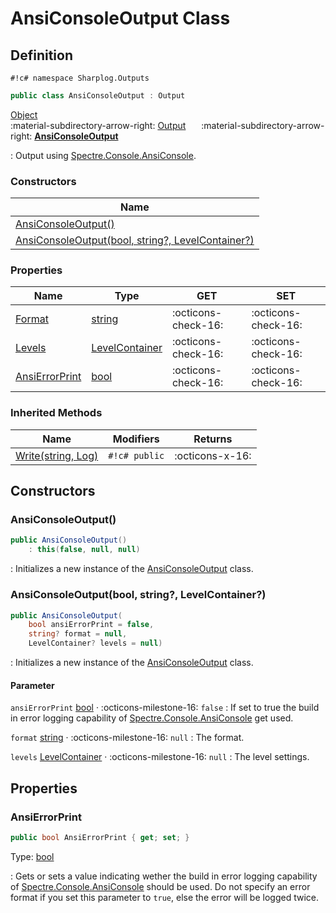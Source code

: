 # AnsiConsoleOutput Class

## Definition

`#!c# namespace Sharplog.Outputs`

``` c#
public class AnsiConsoleOutput : Output
```

[Object](https://docs.microsoft.com/en-us/dotnet/api/system.object)<br>
:material-subdirectory-arrow-right: [Output](Output.md)
&emsp;&ensp;:material-subdirectory-arrow-right: [**AnsiConsoleOutput**](./)

:   Output using [Spectre.Console.AnsiConsole](https://spectreconsole.net/).

### Constructors

| Name                                                                                              |
| ------------------------------------------------------------------------------------------------- |
| [AnsiConsoleOutput()](#ansiconsoleoutput)                                                         |
| [AnsiConsoleOutput(bool, string?, LevelContainer?)](#ansiconsoleoutputbool-string-levelcontainer) |

### Properties

| Name                              | Type                                                                | GET                 | SET                 |
| --------------------------------- | ------------------------------------------------------------------- | ------------------- | ------------------- |
| [Format](Output.md#format)        | [string](https://docs.microsoft.com/en-us/dotnet/api/system.string) | :octicons-check-16: | :octicons-check-16: |
| [Levels](Output.md#levels)        | [LevelContainer](LevelContainer.md)                                 | :octicons-check-16: | :octicons-check-16: |
| [AnsiErrorPrint](#ansierrorprint) | [bool](https://docs.microsoft.com/en-us/dotnet/api/system.boolean)  | :octicons-check-16: | :octicons-check-16: |

### Inherited Methods

| Name                                            | Modifiers     | Returns         |
| ----------------------------------------------- | ------------- | --------------- |
| [Write(string, Log)](Output.md#writestring-log) | `#!c# public` | :octicons-x-16: |

## Constructors

### AnsiConsoleOutput()

```c#
public AnsiConsoleOutput()
    : this(false, null, null)
```

:   Initializes a new instance of the [AnsiConsoleOutput](./) class.

### AnsiConsoleOutput(bool, string?, LevelContainer?)

```c#
public AnsiConsoleOutput(
    bool ansiErrorPrint = false,
    string? format = null,
    LevelContainer? levels = null)
```

:   Initializes a new instance of the [AnsiConsoleOutput](./) class.

#### Parameter

`ansiErrorPrint` [bool](https://docs.microsoft.com/en-us/dotnet/api/system.boolean) · :octicons-milestone-16: `false`
:   If set to true the build in error logging capability of [Spectre.Console.AnsiConsole](https://spectreconsole.net/exceptions) get used.

`format` [string](https://docs.microsoft.com/en-us/dotnet/api/system.string) · :octicons-milestone-16: `null`
:   The format.

`levels` [LevelContainer](LevelContainer.md) · :octicons-milestone-16: `null`
:   The level settings.

## Properties

### AnsiErrorPrint

```c#
public bool AnsiErrorPrint { get; set; }
```

Type: [bool](https://docs.microsoft.com/en-us/dotnet/api/system.boolean)

:   Gets or sets a value indicating wether the build in error logging capability of [Spectre.Console.AnsiConsole](https://spectreconsole.net/exceptions) should be used.
    Do not specify an error format if you set this parameter to `true`, else the error will be logged twice.